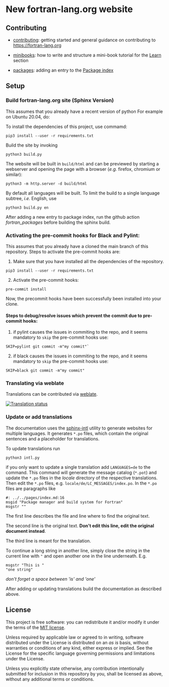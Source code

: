 # New fortran-lang.org website

## Contributing

- [contributing](https://fortran-lang.github.io/webpage/en/community/contributing):
  getting started and general guidance on contributing to <https://fortran-lang.org>

- [minibooks](https://fortran-lang.github.io/webpage/en/community/minibooks):
  how to write and structure a mini-book tutorial for the [Learn](https://fortran-lang.org/learn) section

- [packages](https://fortran-lang.github.io/webpage/en/community/packages):
  adding an entry to the [Package index](https://fortran-lang.org/packages)

## Setup

### Build fortran-lang.org site (Sphinx Version)

This assumes that you already have a recent version of python
For example on Ubuntu 20.04, do:

To install the dependencies of this project, use commamd:

```
pip3 install --user -r requirements.txt
```

Build the site by invoking

```
python3 build.py
```

The website will be built in `build/html` and can be previewed by starting a webserver and opening the page with a browser (_e.g._ firefox, chromium or similar):

```
python3 -m http.server -d build/html
```

By default all languages will be built.
To limit the build to a single language subtree, _i.e._ English, use

```
python3 build.py en
```

After adding a new entry to package index, run the github action _fortran_packages_ before building the sphinx build.

### Activating the pre-commit hooks for Black and Pylint:

This assumes that you already have a cloned the main branch of this repository.
Steps to activate the pre-commit hooks are:

1. Make sure that you have installed all the dependencies of the repository.

```
pip3 install --user -r requirements.txt
```

2. Activate the pre-commit hooks:

```
pre-commit install
```

Now, the precommit hooks have been successfully been installed into your clone.

#### Steps to debug/resolve issues which prevent the commit due to pre-commit hooks:

1. if pylint causes the issues in commiting to the repo, and it seems mandatory to `skip`
   the pre-commit hooks use:

```
SKIP=pylint git commit -m"my commit"`
```

2. if black causes the issues in commiting to the repo, and it seems mandatory to `skip`
   the pre-commit hooks use:

```
SKIP=black git commit -m"my commit"
```

### Translating via weblate

Translations can be contributed via [weblate](https://hosted.weblate.org/projects/fortran-lang/webpage/).

[![Translation status](https://hosted.weblate.org/widgets/fortran-lang/-/webpage/horizontal-auto.svg)](https://hosted.weblate.org/engage/fortran-lang/)

### Update or add translations

The documentation uses the
[sphinx-intl](https://sphinx-intl.readthedocs.io/en/master/quickstart.html)
utility to generate websites for multiple languages.
It generates `*.po` files,
which contain the original sentences and a placeholder for translations.

To update translations run

```
python3 intl.py
```

if you only want to update a single translation add `LANGUAGES=de` to the command.
This command will generate the message catalog (`*.pot`) and update the `*.po` files in the _locale_ directory of the respective translations.
Then edit the `*.po` files,
e.g. `locale/de/LC_MESSAGES/index.po`.
In the `*.po` files are paragraphs like

```po
#: ../../pages/index.md:16
msgid "Package manager and build system for Fortran"
msgstr ""
```

The first line describes the file and line where to find the original text.

The second line is the original text.
**Don't edit this line, edit the original document instead**.

The third line is meant for the translation.

To continue a long string in another line,
simply close the string in the current line with `"`
and open another one in the line underneath. E.g.

```po
msgstr "This is "
"one string"
```

_don't forget a space between 'is' and 'one'_

After adding or updating translations
build the documentation as described above.

## License

This project is free software: you can redistribute it and/or modify it under the terms of the [MIT license](LICENSE).

Unless required by applicable law or agreed to in writing, software distributed under the License is distributed on an _as is_ basis, without warranties or conditions of any kind, either express or implied. See the License for the specific language governing permissions and limitations under the License.

Unless you explicitly state otherwise, any contribution intentionally submitted for inclusion in this repository by you, shall be licensed as above, without any additional terms or conditions.

